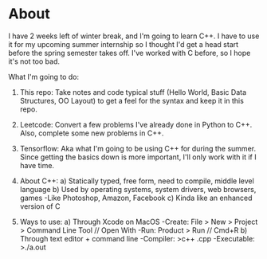 # About

I have 2 weeks left of winter break, and I'm going to learn C++. I have to use it for my upcoming summer internship so I thought I'd get a head start before the spring semester takes off. I've worked with C before, so I hope it's not too bad.

What I'm going to do:
  1) This repo: Take notes and code typical stuff (Hello World, Basic Data Structures, OO Layout) to get a feel for the syntax      and keep it in this repo.
  2) Leetcode: Convert a few problems I've already done in Python to C++. Also, complete some new problems in C++.
  3) Tensorflow: Aka what I'm going to be using C++ for during the summer. Since getting the basics down is more important,        I'll only work with it if I have time.   


1) About C++:
  a) Statically typed, free form, need to compile, middle level language
  b) Used by operating systems, system drivers, web browsers, games
    -Like Photoshop, Amazon, Facebook
  c) Kinda like an enhanced version of C

2) Ways to use:
  a) Through Xcode on MacOS
    -Create: File > New > Project > Command Line Tool // Open With
    -Run: Product > Run // Cmd+R
  b) Through text editor + command line
     -Compiler: >c++ <filename>.cpp
     -Executable: >./a.out
    
